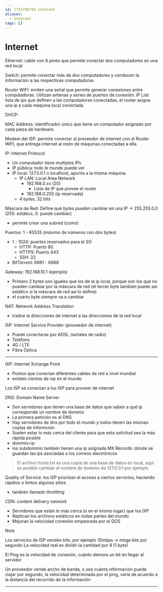```yaml
---
id: 1731798793-internet
aliases:
  - Internet
tags: []
---
```


# Internet

Ethernet: cable con 8 pines que permite conectar dos computadores en una red local

Switch: permite conectar más de dos computadores y conducen la información a las respectivas computadoras

Router WIFI: emiten una señal que permite generar conexiones entre computadoras. Utilizan antenas y series de puertos de conexión.
IP List: lista de ips que definen a las computadores conectadas, el router asigna una ip a cada máquina local conectada.

DHCP:

MAC Address: identificador único que tiene un computador asignado por cada pieza de hardware.

Modem del ISP: permite conectar al proveedor de internet con el Router WIFI, que entrega internet al resto de máquinas conectadas a ella.

IP: Internet Protocol
  - Un computador tiene multiples IPs
  - IP pública: todo le mundo puede ver
  - IP local: 127.0.0.1 o localhost, apunta a la misma máquina.
    - IP LAN: Local Area Network
      - 192.168.0.xx (20)
        - Lista de IP que provee el router
      - 192.168.0.255 (ip reservada)
    - 4 bytes, 32 bits

Máscara de Red: Define qué bytes pueden cambiar en una IP -> 255.255.0.0 (255: estático, 0: puede cambiar)
  - permite crear una subred (como)
  
Puertos: 1 - 65535 (máximo de números con dos bytes)
  - 1 - 1024: puertos reservados para el SO
    - HTTP: Puerto 80.
    - HTTPS: Puerto 443
    - SSH: 22
  - BitTorrent: 6881 - 6889

Gateway: 192.168.10.1 (ejemplo)
  - Primero 2 bytes son iguales que los de la ip local, porque son los que no pueden cambiar por la máscara de red (el tercer byte también puede ser estático si la máscara de red así lo define)
  - el cuarto byte siempre va a cambiar

NAT: Network Address Translation
  - tradce la direcciones de internet a las direcciones de la red local


ISP: Internet Service Provider (proveedor de internet)
  - Puede conectarse por ADSL (señales de radio)
  - Teléfono
  - 4G / LTE
  - Fibra Óptica

--- 

IXP: Internet Xchange Point
  - Puntos que conectan diferentes cables de red a nivel mundial
  - existen cientos de ixp en el mundo

Los ISP se conectan a los IXP para proveer de internet

DNS: Domain Name Server
  - Son servidores que tienen una base de datos que saben a qué ip corresponde un nombre de dominio
  - La primera petición es al DNS
  - Hay servidores de dns por todo el mundo y todos tienen las mismas copias de informción
  - Suelen estar lo más cerca del cliente para que esta solicitud sea la más rápida posible
  - dominio=ip
  - los subdominio también tienen una ip asignada
MX Records: dónde se guardan las ips asociadas a los correos electrónicos

> El archivo hosts.txt es una copia de una base de datos en local, aquí es posible cambiar el nombre de dominio de 127.0.0.1 por ejemplo 


Quality of Service: los ISP priorizan el acceso a ciertos servicios, haciendo rápidos o lentos algunos sitios
  - también llamado throttling

CDN: content delivery network
  - Servidores que están lo más cerca (o en el mismo lugar) que los IXP
  - Replican los archivos estáticos en todas partes del mundo
  - Mejoran la velocidad conexión empeorada por el QOS

> [!NOTE]
>  Los servicios de ISP venden bits, por ejemplo 10mbps -> mega bits por segundo
   La velocidad real es dividir la cantidad por 8 (1 byte)

El Ping es la velocidad de conexión, cuánto demora un bit en llegar al servidor

Un proveedor vende ancho de banda, o sea cuánta información puede viajar por segundo, la velocidad determinada por el ping, varia de acuerdo a la distancia del recorrido de la información

---




